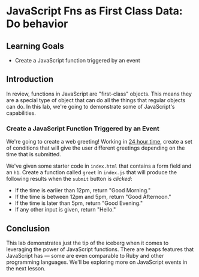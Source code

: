 # JavaScript Fns as First Class Data: Do behavior

## Learning Goals

- Create a JavaScript function triggered by an event

## Introduction

In review, functions in JavaScript are "first-class" objects. This means
they are a special type of object that can do all the things that regular
objects can do. In this lab, we're going to demonstrate some of JavaScript's
capabilities.

### Create a JavaScript Function Triggered by an Event

We're going to create a web greeting! Working in [24 hour
time](https://en.wikipedia.org/wiki/24-hour_clock), create a set of conditions
that will give the user different greetings depending on the time that is
submitted.

We've given some starter code in `index.html` that contains a form
field and an `h1`. Create a function called `greet` in `index.js`
that will produce  the following results when the `submit` button
is _clicked_:

- If the time is earlier than 12pm, return "Good Morning."
- If the time is between 12pm and 5pm, return "Good Afternoon."
- If the time is later than 5pm, return "Good Evening."
- If any other input is given, return "Hello."

## Conclusion

This lab demonstrates just the tip of the iceberg when it comes to leveraging
the power of JavaScript functions. There are heaps features that JavaScript has
— some are even comparable to Ruby and other programming languages. We'll be
exploring more on JavaScript events in the next lesson.
